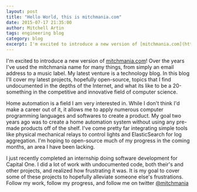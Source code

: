 ```yaml
---
layout: post
title: "Hello World, this is mitchmania.com"
date: 2015-07-17 21:35:00
author: Mitchell Artin
tags: engineering blog
category: blog
excerpt: I'm excited to introduce a new version of [mitchmania.com](http://mitchmania.com)!  Over the years I've used the mitchmania name for many things, from simply an email address to a music label.  My latest venture is a technology blog.
---
```

I'm excited to introduce a new version of [mitchmania.com](http://mitchmania.com)!  Over the years I've used the mitchmania name for many things, from simply an email address to a music label.  My latest venture is a technology blog.  In this blog I'll cover my latest projects, hopefully open-source, topics that I find undocumented in the depths of the Internet, and what its like to be a 20-something in the competitive and innovative field of computer science.

Home automation is a field I am very interested in.  While I don't think I'd make a career out of it, it allows me to apply numerous computer programming languages and softwares to create a product.  My goal two years ago was to create a home automation system without using any pre-made products off of the shelf.  I've come pretty far integrating simple tools like physical mechanical relays to control lights and ElasticSearch for log aggregation.  I'm hoping to open-source much of my progress in the coming months, an area I have been lacking.

I just recently completed an internship doing software development for Capital One.  I did a lot of work with undocumented code, both their's and other projects, and realized how frustrating it was.  It is my goal to cover some of these projects to hopefully alleviate someone else's frustrations.  Follow my work, follow my progress, and follow me on twitter [@mitchmania](https://twitter.com/mitchmania)